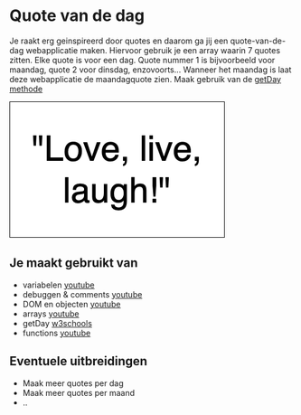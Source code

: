 # Quote van de dag

Je raakt erg geinspireerd door quotes en daarom ga jij een quote-van-de-dag webapplicatie maken. Hiervoor gebruik je een array waarin 7 quotes zitten. Elke quote is voor een dag. Quote nummer 1 is bijvoorbeeld voor maandag, quote 2 voor dinsdag, enzovoorts...
Wanneer het maandag is laat deze webapplicatie de maandagquote zien. Maak gebruik van de [getDay methode](https://www.w3schools.com/jsref/jsref_getday.asp)

![Quote ui](images/Quote-ui.png)

## Je maakt gebruikt van
- variabelen [youtube](https://www.youtube.com/watch?v=oTKpXoqZims)
- debuggen & comments [youtube](https://www.youtube.com/watch?v=XUYCOm38SWY)
- DOM en objecten [youtube](https://www.youtube.com/watch?v=k81rBKqwDhU)
- arrays [youtube](https://www.youtube.com/watch?v=Z-l1IAbq3qg)
- getDay [w3schools](https://www.w3schools.com/jsref/jsref_getday.asp)
- functions [youtube](https://www.youtube.com/watch?v=zC5cvaETdyQ)

## Eventuele uitbreidingen
- Maak meer quotes per dag
- Maak meer quotes per maand
- ..